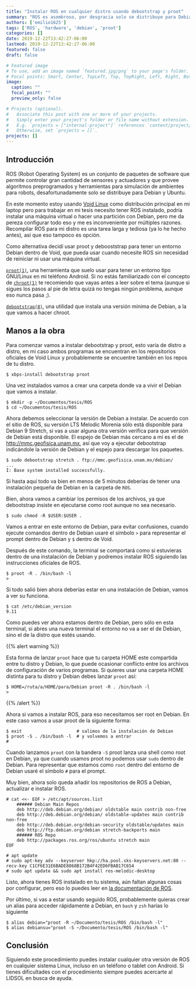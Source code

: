 ```yaml
---
title: "Instalar ROS en cualquier distro usando debootstrap y proot"
summary: "ROS es asombroso, por desgracia solo se distribuye para Debian :c "
authors: ['emilio1625']
tags: ['ROS', 'hardware', 'debian', 'proot']
categories: []
date: 2019-12-22T13:42:27-06:00
lastmod: 2019-12-22T13:42:27-06:00
featured: false
draft: false

# Featured image
# To use, add an image named `featured.jpg/png` to your page's folder.
# Focal points: Smart, Center, TopLeft, Top, TopRight, Left, Right, BottomLeft, Bottom, BottomRight.
image:
  caption: ""
  focal_point: ""
  preview_only: false

# Projects (optional).
#   Associate this post with one or more of your projects.
#   Simply enter your project's folder or file name without extension.
#   E.g. `projects = ["internal-project"]` references `content/project/deep-learning/index.md`.
#   Otherwise, set `projects = []`.
projects: []
---
```


## Introducción

ROS (Robot Operating System) es un conjunto de paquetes de software que permite
controlar gran cantidad de sensores y actuadores y que provee algoritmos
preprogramados y herramientas para simulación de ambientes para robots,
desafortunadamente solo se distribuye para Debian y Ubuntu.

En este momento estoy usando [Void Linux](https://voidlinux.org) como
distribución principal en mi laptop pero para trabajar en mi tesis necesito
tener ROS instalado, podría instalar una máquina virtual
o hacer una partición con Debian, pero me da pereza configurar todo eso y me es
inconveniente por múltiples razones. Recompilar ROS para mi distro es una
tarea larga y tediosa (ya lo he hecho antes), así que eso tampoco es opción.

Como alternativa decidí usar proot y debooststrap para tener un entorno Debian
dentro de Void, que pueda usar cuando necesite ROS sin necesidad de reiniciar
ni usar una máquina virtual.

[`proot(1)`](https://proot-me.github.io/), una herramienta que suelo usar para
tener un entorno tipo GNU/Linux en mi teléfono Android. Si no estás
familiarizado con el concepto de
[`chroot(1)`](https://wiki.archlinux.org/index.php/Chroot_(Espa%C3%B1ol)) te
recomiendo que vayas antes a leer sobre el tema (aunque si sigues los pasos al
pie de letra quizá no tengas ningún problema, aunque eso nunca pasa ;).

[`debootstrap(8)`](https://wiki.debian.org/es/debootstrap),
una utilidad que instala una versión mínima de Debian, a la que vamos a hacer chroot.

## Manos a la obra

Para comenzar vamos a instalar debootstrap y proot, esto varía de distro
a distro, en mi caso ambos programas se encuentran en los repositorios
oficiales de Void Linux y probablemente se encuentre también en los repos de
tu distro.

```shell
$ xbps-install debootstrap proot
```

Una vez instalados vamos a crear una carpeta donde va a vivir el Debian que
vamos a instalar.

```shell
$ mkdir -p ~/Documentos/tesis/ROS
$ cd ~/Documentos/tesis/ROS
```

Ahora debemos seleccionar la versión de Debian a instalar. De acuerdo con el
sitio de ROS, su versión LTS Melodic Morenia sólo está disponible para Debian
9 Stretch, si vas a usar alguna otra versión verifica para que versión de
Debian está disponible. El espejo de Debian más cercano a mí es el de
<http://mmc.geofisica.unam.mx>, así que voy a ejecutar debootstrap indicándole
la versión de Debian y el espejo para descargar los paquetes.

```shell
$ sudo debootstrap stretch . ftp://mmc.geofisica.unam.mx/debian/
...
I: Base system installed successfully.
```

Si hasta aquí todo va bien en menos de 5 minutos deberías de tener una
instalación pequeña de Debian en la carpeta de `ROS`.

Bien, ahora vamos a cambiar los permisos de los archivos, ya que debootstrap
insiste en ejecutarse como root aunque no sea necesario.

```shell
$ sudo chmod -R $USER:$USER .
```

Vamos a entrar en este entorno de Debian, para evitar confusiones, cuando ejecute comandos dentro de Debian usaré el símbolo `>` para representar el prompt dentro de Debian y `$` dentro de Void.

Después de este comando, la terminal se comportará como si estuvieras dentro de
una instalación de Debian y podremos instalar ROS siguiendo las instrucciones
oficiales de ROS.

```shell
$ proot -R . /bin/bash -l
>
```

Si todo salió bien ahora deberías estar en una instalación de Debian, vamos
a ver su funciona.

```shell
$ cat /etc/debian_version
9.11
```

Como puedes ver ahora estamos dentro de Debian, pero sólo en esta terminal, si
abres una nueva terminal el entorno no va a ser el de Debian, sino el de la
distro que estés usando.

{{% alert warning %}}

Esta forma de lanzar `proot` hace que tu carpeta HOME este compartida entre tu
distro y Debian, lo que puede ocasionar conflicto entre los archivos de
configuración de varios programas. Si quieres usar una carpeta HOME distinta
para tu distro y Debian debes lanzar `proot` así:

```shell
$ HOME=/ruta/a/HOME/para/Debian proot -R . /bin/bash -l
>
```

{{% /alert %}}

Ahora si vamos a instalar ROS, para eso necesitamos ser root en Debian. En este
caso vamos a usar proot de la siguiente forma:

```shell
$ exit                     # salimos de la instalación de Debian
$ proot -S . /bin/bash -l  # y volvemos a entrar
#
```

Cuando lanzamos `proot` con la bandera `-S` proot lanza una shell como root en
Debian, ya que cuando usamos proot no podemos usar `sudo` dentro de Debian.
Para representar que estamos como `root` dentro del entorno de Debian usaré el símbolo `#` para el prompt.

Muy bien, ahora solo queda añadir los repositorios de ROS a Debian, actualizar
e instalar ROS.

```shell
# cat <<- EOF > /etc/apt/sources.list
    ###### Debian Main Repos
    deb http://deb.debian.org/debian/ oldstable main contrib non-free
    deb http://deb.debian.org/debian/ oldstable-updates main contrib non-free
    deb http://deb.debian.org/debian-security oldstable/updates main
    deb http://ftp.debian.org/debian stretch-backports main
    ###### ROS Repo
    deb http://packages.ros.org/ros/ubuntu stretch main
EOF

# apt update
# sudo apt-key adv --keyserver hkp://ha.pool.sks-keyservers.net:80 --recv-key C1CF6E31E6BADE8868B172B4F42ED6FBAB17C654
# sudo apt update && sudo apt install ros-melodic-desktop
```

Listo, ahora tienes ROS instalado en tu sistema, aún faltan algunas cosas por
configurar, pero eso lo puedes leer en [la documentación de
ROS](http://wiki.ros.org/melodic/Installation/Debian#Initialize_rosdep).

Por último, si vas a estar usando seguido ROS, probablemente quieras crear un
alias para acceder rápidamente a Debian, en `bash` y `zsh` harías lo siguiente

```shell
$ alias debian="proot -R ~/Documento/tesis/ROS /bin/bash -l"
$ alias debiansu="proot -S ~/Documento/tesis/ROS /bin/bash -l"
```

## Conclusión

Siguiendo este procedimiento puedes instalar cualquier otra versión de ROS en
cualquier sistema Linux, incluso en un teléfono o tablet con Android. Si tienes
dificultades con el procedimiento siempre puedes acercarte al LIDSOL en busca
de ayuda.
